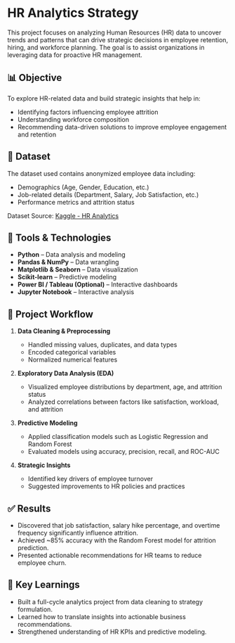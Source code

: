# HR Analytics Strategy

This project focuses on analyzing Human Resources (HR) data to uncover trends and patterns that can drive strategic decisions in employee retention, hiring, and workforce planning. The goal is to assist organizations in leveraging data for proactive HR management.

## 📊 Objective

To explore HR-related data and build strategic insights that help in:
- Identifying factors influencing employee attrition
- Understanding workforce composition
- Recommending data-driven solutions to improve employee engagement and retention

## 📁 Dataset

The dataset used contains anonymized employee data including:
- Demographics (Age, Gender, Education, etc.)
- Job-related details (Department, Salary, Job Satisfaction, etc.)
- Performance metrics and attrition status

Dataset Source: [Kaggle - HR Analytics](https://www.kaggle.com/datasets)

## 🔧 Tools & Technologies

- **Python** – Data analysis and modeling
- **Pandas & NumPy** – Data wrangling
- **Matplotlib & Seaborn** – Data visualization
- **Scikit-learn** – Predictive modeling
- **Power BI / Tableau (Optional)** – Interactive dashboards
- **Jupyter Notebook** – Interactive analysis

## 🧪 Project Workflow

1. **Data Cleaning & Preprocessing**
   - Handled missing values, duplicates, and data types
   - Encoded categorical variables
   - Normalized numerical features

2. **Exploratory Data Analysis (EDA)**
   - Visualized employee distributions by department, age, and attrition status
   - Analyzed correlations between factors like satisfaction, workload, and attrition

3. **Predictive Modeling**
   - Applied classification models such as Logistic Regression and Random Forest
   - Evaluated models using accuracy, precision, recall, and ROC-AUC

4. **Strategic Insights**
   - Identified key drivers of employee turnover
   - Suggested improvements to HR policies and practices

## ✅ Results

- Discovered that job satisfaction, salary hike percentage, and overtime frequency significantly influence attrition.
- Achieved ~85% accuracy with the Random Forest model for attrition prediction.
- Presented actionable recommendations for HR teams to reduce employee churn.

## 📌 Key Learnings

- Built a full-cycle analytics project from data cleaning to strategy formulation.
- Learned how to translate insights into actionable business recommendations.
- Strengthened understanding of HR KPIs and predictive modeling.


